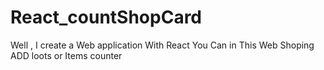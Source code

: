 # React_countShopCard
Well , I create a Web application With React You Can in This Web Shoping ADD loots or Items counter
